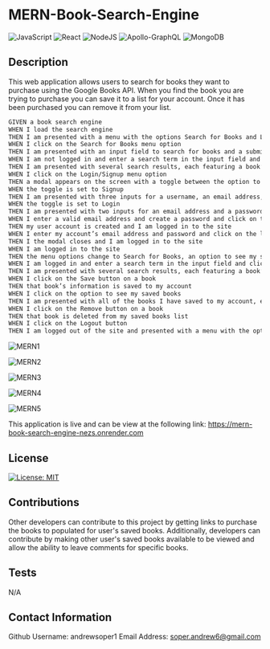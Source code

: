 # MERN-Book-Search-Engine
![JavaScript](https://img.shields.io/badge/javascript-%23323330.svg?style=for-the-badge&logo=javascript&logoColor=%23F7DF1E)
![React](https://img.shields.io/badge/react-%2320232a.svg?style=for-the-badge&logo=react&logoColor=%2361DAFB)
![NodeJS](https://img.shields.io/badge/node.js-6DA55F?style=for-the-badge&logo=node.js&logoColor=white)
![Apollo-GraphQL](https://img.shields.io/badge/-ApolloGraphQL-311C87?style=for-the-badge&logo=apollo-graphql)
![MongoDB](https://img.shields.io/badge/MongoDB-%234ea94b.svg?style=for-the-badge&logo=mongodb&logoColor=white)

## Description
This web application allows users to search for books they want to purchase using the Google Books API. When you find the book you are trying to purchase you can save it to a list for your account. Once it has been purchased you can remove it from your list.
```md
GIVEN a book search engine
WHEN I load the search engine
THEN I am presented with a menu with the options Search for Books and Login/Signup and an input field to search for books and a submit button
WHEN I click on the Search for Books menu option
THEN I am presented with an input field to search for books and a submit button
WHEN I am not logged in and enter a search term in the input field and click the submit button
THEN I am presented with several search results, each featuring a book’s title, author, description, image, and a link to that book on the Google Books site
WHEN I click on the Login/Signup menu option
THEN a modal appears on the screen with a toggle between the option to log in or sign up
WHEN the toggle is set to Signup
THEN I am presented with three inputs for a username, an email address, and a password, and a signup button
WHEN the toggle is set to Login
THEN I am presented with two inputs for an email address and a password and login button
WHEN I enter a valid email address and create a password and click on the signup button
THEN my user account is created and I am logged in to the site
WHEN I enter my account’s email address and password and click on the login button
THEN I the modal closes and I am logged in to the site
WHEN I am logged in to the site
THEN the menu options change to Search for Books, an option to see my saved books, and Logout
WHEN I am logged in and enter a search term in the input field and click the submit button
THEN I am presented with several search results, each featuring a book’s title, author, description, image, and a link to that book on the Google Books site and a button to save a book to my account
WHEN I click on the Save button on a book
THEN that book’s information is saved to my account
WHEN I click on the option to see my saved books
THEN I am presented with all of the books I have saved to my account, each featuring the book’s title, author, description, image, and a link to that book on the Google Books site and a button to remove a book from my account
WHEN I click on the Remove button on a book
THEN that book is deleted from my saved books list
WHEN I click on the Logout button
THEN I am logged out of the site and presented with a menu with the options Search for Books and Login/Signup and an input field to search for books and a submit button  
```
![MERN1](https://github.com/user-attachments/assets/bec97db2-aa7c-402f-8d9a-852efbf7f532)

![MERN2](https://github.com/user-attachments/assets/02b7317b-f481-4840-aa3d-a03789b900ad)

![MERN3](https://github.com/user-attachments/assets/0e691464-1aef-4bc2-896e-a28f4ef06748)

![MERN4](https://github.com/user-attachments/assets/ade4db9f-5776-4e34-b1d9-f47955a87458)

![MERN5](https://github.com/user-attachments/assets/d088626c-da8f-431a-bf18-fb7f3635ed09)

This application is live and can be view at the following link: https://mern-book-search-engine-nezs.onrender.com

## License
[![License: MIT](https://img.shields.io/badge/License-MIT-yellow.svg)](https://opensource.org/licenses/MIT)

## Contributions
  Other developers can contribute to this project by getting links to purchase the books to populated for user's saved books. Additionally, developers can contribute by making other user's saved books available to be viewed and allow the ability to leave comments for specific books.

## Tests
N/A

## Contact Information
  Github Username: andrewsoper1
  Email Address: soper.andrew6@gmail.com

  



